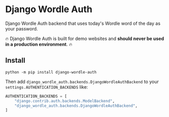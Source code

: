 # Django Wordle Auth

Django Wordle Auth backend that uses today's Wordle word of the day as your password.

:fire: Django Wordle Auth is built for demo websites and **should never be used in a production environment**. :fire: 

## Install

```shell
python -m pip install django-wordle-auth
```

Then add `django_wordle_auth.backends.DjangoWordleAuthBackend` to your `settings.AUTHENTICATION_BACKENDS` like:

```python
AUTHENTICATION_BACKENDS = [
    "django.contrib.auth.backends.ModelBackend",
    "django_wordle_auth.backends.DjangoWordleAuthBackend",
]
```
